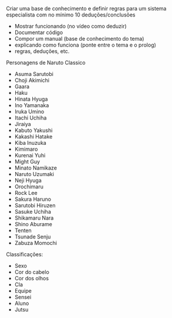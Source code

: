 Criar uma base de conhecimento e definir regras para um sistema especialista com no mínimo 10 deduções/conclusões

- Mostrar funcionando (no vídeo como deduzir)
- Documentar código
- Compor um manual (base de conhecimento do tema)
- explicando como funciona (ponte entre o tema e o prolog)
- regras, deduções, etc.

Personagens de Naruto Classico

- Asuma Sarutobi
- Choji Akimichi
- Gaara
- Haku
- Hinata Hyuga
- Ino Yamanaka
- Iruka Umino
- Itachi Uchiha
- Jiraiya
- Kabuto Yakushi
- Kakashi Hatake
- Kiba Inuzuka
- Kimimaro
- Kurenai Yuhi
- Might Guy
- Minato Namikaze
- Naruto Uzumaki
- Neji Hyuga
- Orochimaru
- Rock Lee
- Sakura Haruno
- Sarutobi Hiruzen
- Sasuke Uchiha
- Shikamaru Nara
- Shino Aburame
- Tenten
- Tsunade Senju
- Zabuza Momochi

Classificações:

- Sexo
- Cor do cabelo
- Cor dos olhos
- Cla
- Equipe
- Sensei
- Aluno
- Jutsu
